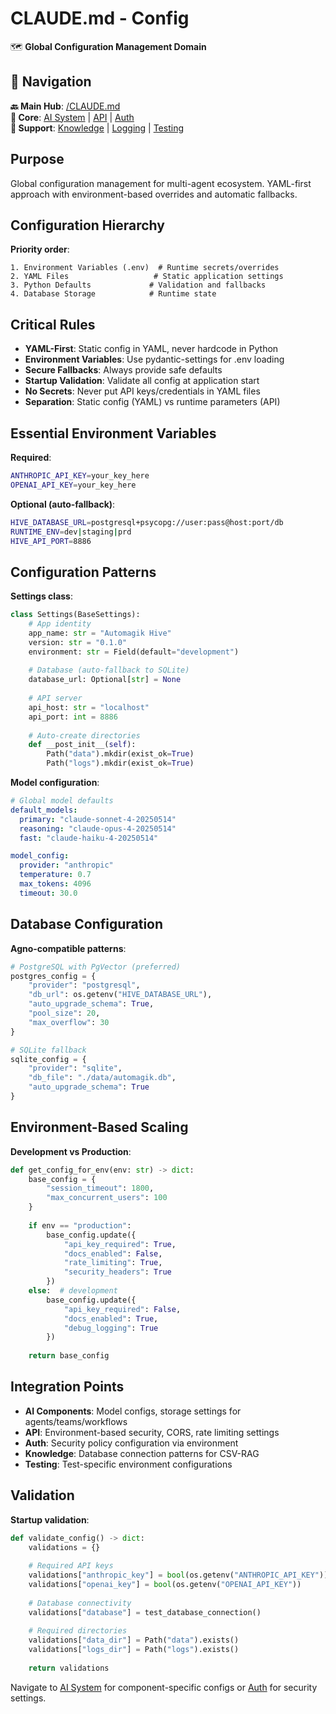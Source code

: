 # CLAUDE.md - Config

🗺️ **Global Configuration Management Domain**

## 🧭 Navigation

**🔙 Main Hub**: [/CLAUDE.md](../../CLAUDE.md)  
**🔗 Core**: [AI System](../../ai/CLAUDE.md) | [API](../../api/CLAUDE.md) | [Auth](../auth/CLAUDE.md)  
**🔗 Support**: [Knowledge](../knowledge/CLAUDE.md) | [Logging](../logging/CLAUDE.md) | [Testing](../../tests/CLAUDE.md)

## Purpose

Global configuration management for multi-agent ecosystem. YAML-first approach with environment-based overrides and automatic fallbacks.

## Configuration Hierarchy

**Priority order**:
```
1. Environment Variables (.env)  # Runtime secrets/overrides
2. YAML Files                   # Static application settings  
3. Python Defaults             # Validation and fallbacks
4. Database Storage            # Runtime state
```

## Critical Rules

- **YAML-First**: Static config in YAML, never hardcode in Python
- **Environment Variables**: Use pydantic-settings for .env loading
- **Secure Fallbacks**: Always provide safe defaults
- **Startup Validation**: Validate all config at application start
- **No Secrets**: Never put API keys/credentials in YAML files
- **Separation**: Static config (YAML) vs runtime parameters (API)

## Essential Environment Variables

**Required**:
```bash
ANTHROPIC_API_KEY=your_key_here
OPENAI_API_KEY=your_key_here
```

**Optional (auto-fallback)**:
```bash
HIVE_DATABASE_URL=postgresql+psycopg://user:pass@host:port/db
RUNTIME_ENV=dev|staging|prd
HIVE_API_PORT=8886
```

## Configuration Patterns

**Settings class**:
```python
class Settings(BaseSettings):
    # App identity
    app_name: str = "Automagik Hive"
    version: str = "0.1.0"
    environment: str = Field(default="development")
    
    # Database (auto-fallback to SQLite)
    database_url: Optional[str] = None
    
    # API server
    api_host: str = "localhost"
    api_port: int = 8886
    
    # Auto-create directories
    def __post_init__(self):
        Path("data").mkdir(exist_ok=True)
        Path("logs").mkdir(exist_ok=True)
```

**Model configuration**:
```yaml
# Global model defaults
default_models:
  primary: "claude-sonnet-4-20250514"
  reasoning: "claude-opus-4-20250514"
  fast: "claude-haiku-4-20250514"

model_config:
  provider: "anthropic"
  temperature: 0.7
  max_tokens: 4096
  timeout: 30.0
```

## Database Configuration

**Agno-compatible patterns**:
```python
# PostgreSQL with PgVector (preferred)
postgres_config = {
    "provider": "postgresql",
    "db_url": os.getenv("HIVE_DATABASE_URL"),
    "auto_upgrade_schema": True,
    "pool_size": 20,
    "max_overflow": 30
}

# SQLite fallback
sqlite_config = {
    "provider": "sqlite",
    "db_file": "./data/automagik.db",
    "auto_upgrade_schema": True
}
```

## Environment-Based Scaling

**Development vs Production**:
```python
def get_config_for_env(env: str) -> dict:
    base_config = {
        "session_timeout": 1800,
        "max_concurrent_users": 100
    }
    
    if env == "production":
        base_config.update({
            "api_key_required": True,
            "docs_enabled": False,
            "rate_limiting": True,
            "security_headers": True
        })
    else:  # development
        base_config.update({
            "api_key_required": False,
            "docs_enabled": True,
            "debug_logging": True
        })
    
    return base_config
```

## Integration Points

- **AI Components**: Model configs, storage settings for agents/teams/workflows
- **API**: Environment-based security, CORS, rate limiting settings
- **Auth**: Security policy configuration via environment
- **Knowledge**: Database connection patterns for CSV-RAG
- **Testing**: Test-specific environment configurations

## Validation

**Startup validation**:
```python
def validate_config() -> dict:
    validations = {}
    
    # Required API keys
    validations["anthropic_key"] = bool(os.getenv("ANTHROPIC_API_KEY"))
    validations["openai_key"] = bool(os.getenv("OPENAI_API_KEY"))
    
    # Database connectivity  
    validations["database"] = test_database_connection()
    
    # Required directories
    validations["data_dir"] = Path("data").exists()
    validations["logs_dir"] = Path("logs").exists()
    
    return validations
```

Navigate to [AI System](../../ai/CLAUDE.md) for component-specific configs or [Auth](../auth/CLAUDE.md) for security settings.